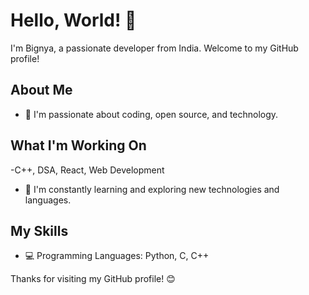 # Hello, World! 👋

I'm Bignya, a passionate developer from India. Welcome to my GitHub profile!

## About Me

- 🌟 I'm passionate about coding, open source, and technology.

## What I'm Working On

-C++, DSA, React, Web Development 
- 🌱 I'm constantly learning and exploring new technologies and languages.

## My Skills

- 💻 Programming Languages: Python, C, C++

Thanks for visiting my GitHub profile! 😊

<!---
bignya23/bignya23 is a ✨ special ✨ repository because its `README.md` (this file) appears on your GitHub profile.
You can click the Preview link to take a look at your changes.
--->
